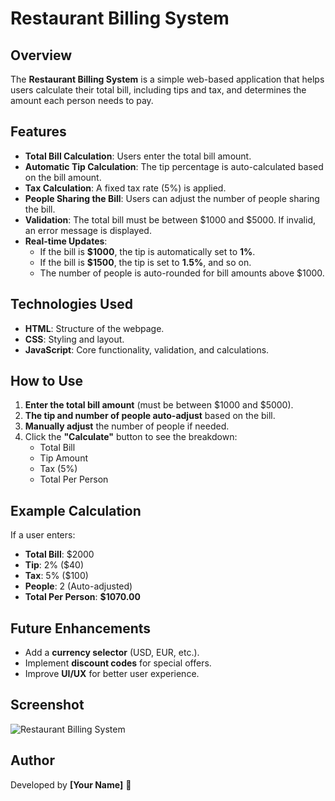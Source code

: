 # Restaurant Billing System

## Overview
The **Restaurant Billing System** is a simple web-based application that helps users calculate their total bill, including tips and tax, and determines the amount each person needs to pay.

## Features
- **Total Bill Calculation**: Users enter the total bill amount.
- **Automatic Tip Calculation**: The tip percentage is auto-calculated based on the bill amount.
- **Tax Calculation**: A fixed tax rate (5%) is applied.
- **People Sharing the Bill**: Users can adjust the number of people sharing the bill.
- **Validation**: The total bill must be between $1000 and $5000. If invalid, an error message is displayed.
- **Real-time Updates**:
  - If the bill is **$1000**, the tip is automatically set to **1%**.
  - If the bill is **$1500**, the tip is set to **1.5%**, and so on.
  - The number of people is auto-rounded for bill amounts above $1000.

## Technologies Used
- **HTML**: Structure of the webpage.
- **CSS**: Styling and layout.
- **JavaScript**: Core functionality, validation, and calculations.

## How to Use
1. **Enter the total bill amount** (must be between $1000 and $5000).
2. **The tip and number of people auto-adjust** based on the bill.
3. **Manually adjust** the number of people if needed.
4. Click the **"Calculate"** button to see the breakdown:
   - Total Bill
   - Tip Amount
   - Tax (5%)
   - Total Per Person

## Example Calculation
If a user enters:
- **Total Bill**: $2000  
- **Tip**: 2% ($40)  
- **Tax**: 5% ($100)  
- **People**: 2 (Auto-adjusted)  
- **Total Per Person**: **$1070.00**

## Future Enhancements
- Add a **currency selector** (USD, EUR, etc.).
- Implement **discount codes** for special offers.
- Improve **UI/UX** for better user experience.

## Screenshot
![Restaurant Billing System](screenshot.png)

## Author
Developed by **[Your Name]** 🚀
